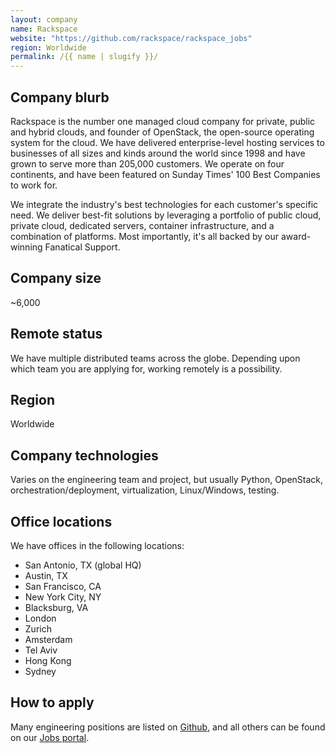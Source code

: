 ```yaml
---
layout: company
name: Rackspace
website: "https://github.com/rackspace/rackspace_jobs"
region: Worldwide
permalink: /{{ name | slugify }}/
---
```


## Company blurb

Rackspace is the number one managed cloud company for private, public and
hybrid clouds, and founder of OpenStack, the open-source operating system for
the cloud. We have delivered enterprise-level hosting services to businesses
of all sizes and kinds around the world since 1998 and have grown to serve
more than 205,000 customers. We operate on four continents, and have been
featured on Sunday Times' 100 Best Companies to work for.

We integrate the industry's best technologies for each customer's specific
need. We deliver best-fit solutions by leveraging a portfolio of public
cloud, private cloud, dedicated servers, container infrastructure, and a
combination of platforms. Most importantly, it's all backed by our
award-winning Fanatical Support.

## Company size

~6,000

## Remote status

We have multiple distributed teams across the globe. Depending upon which team
you are applying for, working remotely is a possibility.

## Region

Worldwide

## Company technologies

Varies on the engineering team and project, but usually Python, OpenStack,
orchestration/deployment, virtualization, Linux/Windows, testing.

## Office locations

We have offices in the following locations:

- San Antonio, TX (global HQ)
- Austin, TX
- San Francisco, CA
- New York City, NY
- Blacksburg, VA
- London
- Zurich
- Amsterdam
- Tel Aviv
- Hong Kong
- Sydney

## How to apply

Many engineering positions are listed on [Github](https://github.com/rackspace/rackspace_jobs),
and all others can be found on our [Jobs portal](http://rackspace.jobs/).